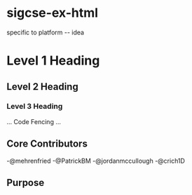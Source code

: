 # sigcse-ex-html
specific to platform -- idea 

# Level 1 Heading
## Level 2 Heading
### Level 3 Heading

...
Code Fencing
...

## Core Contributors

-@mehrenfried
-@PatrickBM
-@jordanmccullough
-@crich1D
## Purpose
